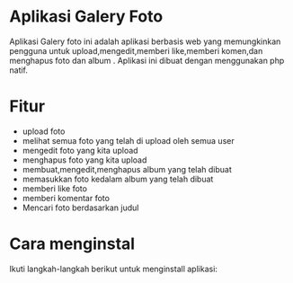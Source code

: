 # Aplikasi  Galery Foto
Aplikasi Galery foto ini adalah aplikasi berbasis web yang memungkinkan pengguna untuk upload,mengedit,memberi like,memberi komen,dan menghapus foto dan album . Aplikasi ini dibuat dengan menggunakan php natif.
# Fitur
- upload foto
- melihat semua foto yang telah di upload oleh semua user
- mengedit foto yang kita upload
- menghapus foto yang kita upload
- membuat,mengedit,menghapus album yang telah dibuat
- memasukkan foto kedalam album yang telah dibuat
- memberi like foto
- memberi komentar foto
- Mencari foto berdasarkan judul
# Cara menginstal 
Ikuti langkah-langkah berikut untuk menginstall aplikasi:

